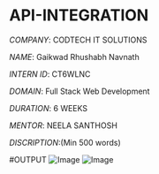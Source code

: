 # API-INTEGRATION

*COMPANY*: CODTECH IT SOLUTIONS

*NAME*: Gaikwad Rhushabh Navnath

*INTERN ID*: CT6WLNC

*DOMAIN*: Full Stack Web Development

*DURATION*: 6 WEEKS

*MENTOR*: NEELA SANTHOSH

*DISCRIPTION*:(Min 500 words)

#OUTPUT
![Image](https://github.com/user-attachments/assets/d1dc5bb8-943d-428e-ab0d-e82da948f926)
![Image](https://github.com/user-attachments/assets/958bcbb3-9808-4fc6-b65f-1ce648c2a517)
